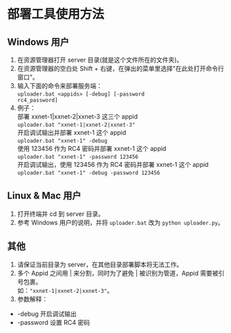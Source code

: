 # 部署工具使用方法
## Windows 用户
1. 在资源管理器打开 server 目录(就是这个文件所在的文件夹)。
2. 在资源管理器的空白处 Shift + 右键，在弹出的菜单里选择"在此处打开命令行窗口"。
3. 输入下面的命令来部署服务端：  
   <code>uploader.bat \<appids\> [-debug] [-password rc4_password]</code> 
4. 例子：  
   部署 xxnet-1|xxnet-2|xxnet-3 这三个 appid  
   <code>uploader.bat "xxnet-1|xxnet-2|xxnet-3"</code>  
   开启调试输出并部署 xxnet-1 这个 appid  
   <code>uploader.bat "xxnet-1" -debug</code>  
   使用 123456 作为 RC4 密码并部署 xxnet-1 这个 appid  
   <code>uploader.bat "xxnet-1" -password 123456</code>  
   开启调试输出，使用 123456 作为 RC4 密码并部署 xxnet-1 这个 appid  
   <code>uploader.bat "xxnet-1" -debug -password 123456</code>

## Linux & Mac 用户
1. 打开终端并 cd 到 server 目录。
2. 参考 Windows 用户的说明，并将 <code>uploader.bat</code> 改为 <code>python uploader.py</code>。

## 其他
1. 请保证当前目录为 server，在其他目录部署脚本将无法工作。
2. 多个 Appid 之间用 | 来分割，同时为了避免 | 被识别为管道，Appid 需要被引号包裹。  
   如：<code>"xxnet-1|xxnet-2|xxnet-3"</code>。
3. 参数解释：
  * -debug 开启调试输出
  * -password 设置 RC4 密码
